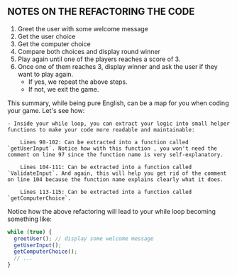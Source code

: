 ## NOTES ON THE REFACTORING THE CODE

1. Greet the user with some welcome message
2. Get the user choice
3. Get the computer choice
4. Compare both choices and display round winner
5. Play again until one of the players reaches a score of 3.
6. Once one of them reaches 3, display winner and ask the user if they want to play again.
   - If yes, we repeat the above steps.
   - If not, we exit the game.

This summary, while being pure English, can be a map for you when coding your game. Let's see how:

    - Inside your while loop, you can extract your logic into small helper functions to make your code more readable and maintainable:

        Lines 98-102: Can be extracted into a function called `getUserInput`. Notice how with this function , you won't need the comment on line 97 since the function name is very self-explanatory.

        Lines 104-111: Can be extracted into a function called `ValidateInput`. And again, this will help you get rid of the comment on line 104 because the function name explains clearly what it does.

        Lines 113-115: Can be extracted into a function called `getComputerChoice`.

Notice how the above refactoring will lead to your while loop becoming something like:

```javascript
while (true) {
  greetUser(); // display some welcome message
  getUserInput();
  getComputerChoice();
  // ...
}
```
